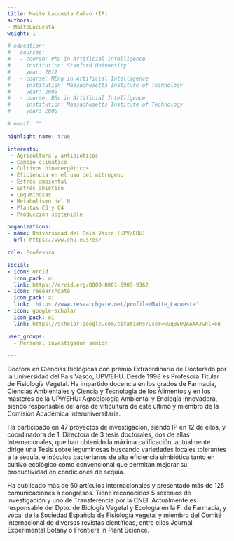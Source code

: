 ```yaml
---
title: Maite Lacuesta Calvo (IP)
authors:
- MaiteLacuesta
weight: 1

# education:
#   courses:
#   - course: PhD in Artificial Intelligence
#     institution: Stanford University
#     year: 2012
#   - course: MEng in Artificial Intelligence
#     institution: Massachusetts Institute of Technology
#     year: 2009
#   - course: BSc in Artificial Intelligence
#     institution: Massachusetts Institute of Technology
#     year: 2008

# email: ""

highlight_name: true

interests:
 - Agricultura y antibióticos
 - Cambio climático
 - Cultivos bioenergéticos
 - Eficiencia en el uso del nitrogeno
 - Estrés ambiental
 - Estrés abiótico
 - Leguminosas
 - Metabolismo del N
 - Plantas C3 y C4
 - Producción sostenible

organizations:
- name: Universidad del País Vasco (UPV/EHU)
  url: https://www.ehu.eus/es/

role: Profesora

social:
- icon: orcid
  icon_pack: ai
  link: https://orcid.org/0000-0001-5903-9362
- icon: researchgate
  icon_pack: ai
  link: 'https://www.researchgate.net/profile/Maite_Lacuesta'
- icon: google-scholar
  icon_pack: ai
  link: https://scholar.google.com/citations?user=w9qBVUQAAAAJ&hl=en

user_groups: 
  - Personal investigador senior

---
```


Doctora en Ciencias Biológicas con premio Extraordinario de Doctorado por la Universidad del País Vasco, UPV/EHU. Desde 1998 es Profesora Titular de Fisiología Vegetal. Ha impartido docencia en los grados de Farmacia, Ciencias Ambientales y Ciencia y Tecnología de los Alimentos y en los másteres de la UPV/EHU: Agrobiología Ambiental y Enología Innovadora, siendo responsable del área de viticultura de este último y miembro de la Comisión Académica Interuniversitaria.

Ha participado en 47 proyectos de investigación, siendo IP en 12 de ellos, y coordinadora de 1. Directora de 3 tesis doctorales, dos de ellas Internacionales, que han obtenido la máxima calificación, actualmente dirige una Tesis sobre leguminosas buscando variedades locales tolerantes a la sequía, e inóculos bacterianos de alta eficiencia simbiótica tanto en cultivo ecológico como convencional que permitan mejorar su productividad en condiciones de sequía.

Ha publicado más de 50 artículos internacionales y presentado más de 125 comunicaciones a congresos. Tiene reconocidos 5 sexenios de investigación y uno de Transferencia por la CNEI. Actualmente es responsable del Dpto. de Biología Vegetal y Ecología en la F. de Farmacia, y vocal de la Sociedad Española de Fisiología vegetal y miembro del Comité internacional de diversas revistas científicas, entre ellas Journal Experimental Botany o Frontiers in Plant Science.
